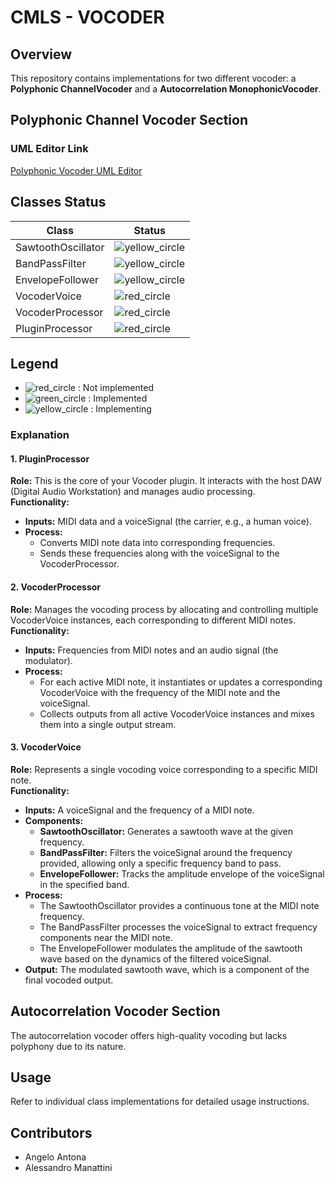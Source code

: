 # CMLS - VOCODER

## Overview
This repository contains implementations for two different vocoder: a **Polyphonic ChannelVocoder** and a **Autocorrelation MonophonicVocoder**.

## Polyphonic Channel Vocoder Section
### UML Editor Link
[Polyphonic Vocoder UML Editor](https://lucid.app/lucidchart/ab4a26a6-fc86-46e5-888e-316cc1204135/edit?viewport_loc=-1135%2C-415%2C3913%2C1628%2C0_0&invitationId=inv_0c0c533d-3a09-4dd8-8d4a-a29dd9f9e304)

## Classes Status

| Class               | Status         |
|---------------------|----------------|
| SawtoothOscillator  | ![yellow_circle](https://via.placeholder.com/15/FFEB3B/000000?text=+)  |
| BandPassFilter      | ![yellow_circle](https://via.placeholder.com/15/FFEB3B/000000?text=+)  |
| EnvelopeFollower    | ![yellow_circle](https://via.placeholder.com/15/FFEB3B/000000?text=+)  |
| VocoderVoice        | ![red_circle](https://via.placeholder.com/15/F44336/000000?text=+)     |
| VocoderProcessor    | ![red_circle](https://via.placeholder.com/15/F44336/000000?text=+)     |
| PluginProcessor     | ![red_circle](https://via.placeholder.com/15/F44336/000000?text=+)     |

## Legend
- ![red_circle](https://via.placeholder.com/15/F44336/000000?text=+) : Not implemented
- ![green_circle](https://via.placeholder.com/15/4CAF50/000000?text=+) : Implemented
- ![yellow_circle](https://via.placeholder.com/15/FFEB3B/000000?text=+) : Implementing

### Explanation

#### 1. PluginProcessor
**Role:** This is the core of your Vocoder plugin. It interacts with the host DAW (Digital Audio Workstation) and manages audio processing.  
**Functionality:**
- **Inputs:** MIDI data and a voiceSignal (the carrier, e.g., a human voice).
- **Process:**
  - Converts MIDI note data into corresponding frequencies.
  - Sends these frequencies along with the voiceSignal to the VocoderProcessor.

#### 2. VocoderProcessor
**Role:** Manages the vocoding process by allocating and controlling multiple VocoderVoice instances, each corresponding to different MIDI notes.  
**Functionality:**
- **Inputs:** Frequencies from MIDI notes and an audio signal (the modulator).
- **Process:**
  - For each active MIDI note, it instantiates or updates a corresponding VocoderVoice with the frequency of the MIDI note and the voiceSignal.
  - Collects outputs from all active VocoderVoice instances and mixes them into a single output stream.

#### 3. VocoderVoice
**Role:** Represents a single vocoding voice corresponding to a specific MIDI note.  
**Functionality:**
- **Inputs:** A voiceSignal and the frequency of a MIDI note.
- **Components:**
  - **SawtoothOscillator:** Generates a sawtooth wave at the given frequency.
  - **BandPassFilter:** Filters the voiceSignal around the frequency provided, allowing only a specific frequency band to pass.
  - **EnvelopeFollower:** Tracks the amplitude envelope of the voiceSignal in the specified band.
- **Process:**
  - The SawtoothOscillator provides a continuous tone at the MIDI note frequency.
  - The BandPassFilter processes the voiceSignal to extract frequency components near the MIDI note.
  - The EnvelopeFollower modulates the amplitude of the sawtooth wave based on the dynamics of the filtered voiceSignal.
- **Output:** The modulated sawtooth wave, which is a component of the final vocoded output.



## Autocorrelation Vocoder Section
The autocorrelation vocoder offers high-quality vocoding but lacks polyphony due to its nature.

## Usage
Refer to individual class implementations for detailed usage instructions.

## Contributors
- Angelo Antona
- Alessandro Manattini
